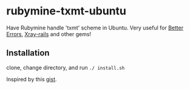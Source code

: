 # rubymine-txmt-ubuntu
Have Rubymine handle 'txmt' scheme in Ubuntu.  Very useful for [Better Errors](https://github.com/charliesome/better_errors), [Xray-rails](https://github.com/brentd/xray-rails) and other gems!

## Installation
clone, change directory, and run `./ install.sh`

Inspired by this [gist](https://gist.github.com/gregd/1305906).

